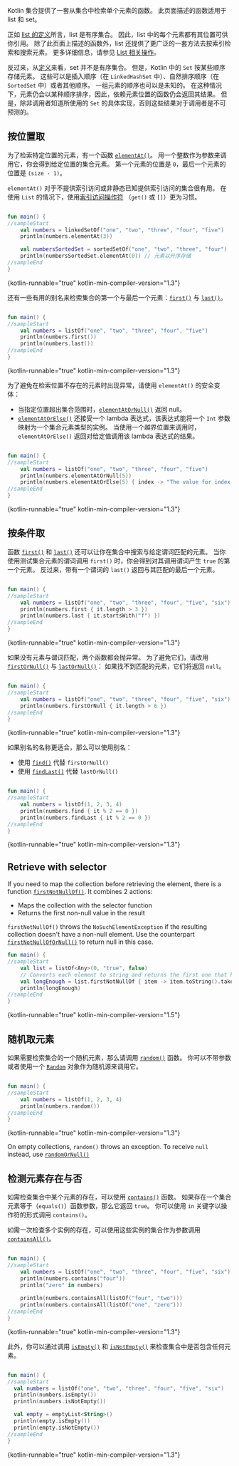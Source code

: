 [//]: # (title: 取单个元素)

Kotlin 集合提供了一套从集合中检索单个元素的函数。
此页面描述的函数适用于 list 和 set。

正如 [list 的定义](collections-overview.md)所言，list 是有序集合。
因此，list 中的每个元素都有其位置可供你引用。
除了此页面上描述的函数外，list 还提供了更广泛的一套方法去按索引检索和搜索元素。
更多详细信息，请参见 [List 相关操作](list-operations.md)。

反过来，从[定义](collections-overview.md)来看，set 并不是有序集合。
但是，Kotlin 中的 `Set` 按某些顺序存储元素。
这些可以是插入顺序（在 `LinkedHashSet` 中）、自然排序顺序（在 `SortedSet` 中）或者其他顺序。
一组元素的顺序也可以是未知的。
在这种情况下，元素仍会以某种顺序排序，因此，依赖元素位置的函数仍会返回其结果。
但是，除非调用者知道所使用的 `Set` 的具体实现，否则这些结果对于调用者是不可预测的。

## 按位置取

为了检索特定位置的元素，有一个函数 [`elementAt()`](https://kotlinlang.org/api/latest/jvm/stdlib/kotlin.collections/element-at.html)。
用一个整数作为参数来调用它，你会得到给定位置的集合元素。
第一个元素的位置是 `0`，最后一个元素的位置是 `(size - 1)`。
 
`elementAt()` 对于不提供索引访问或非静态已知提供索引访问的集合很有用。
在使用 `List` 的情况下，使用[索引访问操作符](list-operations.md#按索引取元素) （`get()` 或 `[]`）更为习惯。

```kotlin

fun main() {
//sampleStart
    val numbers = linkedSetOf("one", "two", "three", "four", "five")
    println(numbers.elementAt(3))    

    val numbersSortedSet = sortedSetOf("one", "two", "three", "four")
    println(numbersSortedSet.elementAt(0)) // 元素以升序存储
//sampleEnd
}
```
{kotlin-runnable="true" kotlin-min-compiler-version="1.3"}

还有一些有用的别名来检索集合的第一个与最后一个元素：[`first()`](https://kotlinlang.org/api/latest/jvm/stdlib/kotlin.collections/first.html)
与 [`last()`](https://kotlinlang.org/api/latest/jvm/stdlib/kotlin.collections/last.html)。

```kotlin

fun main() {
//sampleStart
    val numbers = listOf("one", "two", "three", "four", "five")
    println(numbers.first())    
    println(numbers.last())    
//sampleEnd
}
```
{kotlin-runnable="true" kotlin-min-compiler-version="1.3"}

为了避免在检索位置不存在的元素时出现异常，请使用 `elementAt()` 的安全变体：

* 当指定位置超出集合范围时，[`elementAtOrNull()`](https://kotlinlang.org/api/latest/jvm/stdlib/kotlin.collections/element-at-or-null.html) 返回 null。
* [`elementAtOrElse()`](https://kotlinlang.org/api/latest/jvm/stdlib/kotlin.collections/element-at-or-else.html) 还接受一个 lambda 表达式，该表达式能将一个 `Int` 参数映射为一个集合元素类型的实例。
  当使用一个越界位置来调用时，`elementAtOrElse()` 返回对给定值调用该 lambda 表达式的结果。

```kotlin

fun main() {
//sampleStart
    val numbers = listOf("one", "two", "three", "four", "five")
    println(numbers.elementAtOrNull(5))
    println(numbers.elementAtOrElse(5) { index -> "The value for index $index is undefined"})
//sampleEnd
}
```
{kotlin-runnable="true" kotlin-min-compiler-version="1.3"}

## 按条件取

函数 [`first()`](https://kotlinlang.org/api/latest/jvm/stdlib/kotlin.collections/first.html) 和 [`last()`](https://kotlinlang.org/api/latest/jvm/stdlib/kotlin.collections/last.html)
还可以让你在集合中搜索与给定谓词匹配的元素。
当你使用测试集合元素的谓词调用 `first()` 时，你会得到对其调用谓词产生 `true` 的第一个元素。
反过来，带有一个谓词的 `last()` 返回与其匹配的最后一个元素。 

```kotlin

fun main() {
//sampleStart
    val numbers = listOf("one", "two", "three", "four", "five", "six")
    println(numbers.first { it.length > 3 })
    println(numbers.last { it.startsWith("f") })
//sampleEnd
}
```
{kotlin-runnable="true" kotlin-min-compiler-version="1.3"}

如果没有元素与谓词匹配，两个函数都会抛异常。
为了避免它们，请改用 [`firstOrNull()`](https://kotlinlang.org/api/latest/jvm/stdlib/kotlin.collections/first-or-null.html)
与 [`lastOrNull()`](https://kotlinlang.org/api/latest/jvm/stdlib/kotlin.collections/last-or-null.html)：
如果找不到匹配的元素，它们将返回 `null`。

```kotlin

fun main() {
//sampleStart
    val numbers = listOf("one", "two", "three", "four", "five", "six")
    println(numbers.firstOrNull { it.length > 6 })
//sampleEnd
}
```
{kotlin-runnable="true" kotlin-min-compiler-version="1.3"}

如果别名的名称更适合，那么可以使用别名：

* 使用 [`find()`](https://kotlinlang.org/api/latest/jvm/stdlib/kotlin.collections/find.html) 代替 `firstOrNull()`
* 使用 [`findLast()`](https://kotlinlang.org/api/latest/jvm/stdlib/kotlin.collections/find-last.html) 代替 `lastOrNull()`

```kotlin

fun main() {
//sampleStart
    val numbers = listOf(1, 2, 3, 4)
    println(numbers.find { it % 2 == 0 })
    println(numbers.findLast { it % 2 == 0 })
//sampleEnd
}
```
{kotlin-runnable="true" kotlin-min-compiler-version="1.3"}

## Retrieve with selector

If you need to map the collection before retrieving the element, there is a function [`firstNotNullOf()`](https://kotlinlang.org/api/latest/jvm/stdlib/kotlin.collections/first-not-null-of.html).
It combines 2 actions:
- Maps the collection with the selector function
- Returns the first non-null value in the result

`firstNotNullOf()` throws the `NoSuchElementException` if the resulting collection doesn't have a non-null element. 
Use the counterpart [`firstNotNullOfOrNull()`](https://kotlinlang.org/api/latest/jvm/stdlib/kotlin.collections/first-not-null-of-or-null.html) 
to return null in this case.

```kotlin
fun main() {
//sampleStart
    val list = listOf<Any>(0, "true", false)
    // Converts each element to string and returns the first one that has required length
    val longEnough = list.firstNotNullOf { item -> item.toString().takeIf { it.length >= 4 } }
    println(longEnough)
//sampleEnd
}
```
{kotlin-runnable="true" kotlin-min-compiler-version="1.5"}

## 随机取元素

如果需要检索集合的一个随机元素，那么请调用 [`random()`](https://kotlinlang.org/api/latest/jvm/stdlib/kotlin.collections/random.html) 函数。
你可以不带参数或者使用一个 [`Random`](https://kotlinlang.org/api/latest/jvm/stdlib/kotlin.random/-random/index.html)
对象作为随机源来调用它。

```kotlin

fun main() {
//sampleStart
    val numbers = listOf(1, 2, 3, 4)
    println(numbers.random())
//sampleEnd
}
```
{kotlin-runnable="true" kotlin-min-compiler-version="1.3"}

On empty collections, `random()` throws an exception. To receive `null` instead, use [`randomOrNull()`](https://kotlinlang.org/api/latest/jvm/stdlib/kotlin.collections/random-or-null.html)

## 检测元素存在与否

如需检查集合中某个元素的存在，可以使用 [`contains()`](https://kotlinlang.org/api/latest/jvm/stdlib/kotlin.collections/contains.html) 函数。
如果存在一个集合元素等于（`equals()`）函数参数，那么它返回 `true`。
你可以使用 `in` 关键字以操作符的形式调用 `contains()`。

如需一次检查多个实例的存在，可以使用这些实例的集合作为参数调用
[`containsAll()`](https://kotlinlang.org/api/latest/jvm/stdlib/kotlin.collections/contains-all.html)。

```kotlin

fun main() {
//sampleStart
    val numbers = listOf("one", "two", "three", "four", "five", "six")
    println(numbers.contains("four"))
    println("zero" in numbers)
    
    println(numbers.containsAll(listOf("four", "two")))
    println(numbers.containsAll(listOf("one", "zero")))
//sampleEnd
}
```
{kotlin-runnable="true" kotlin-min-compiler-version="1.3"}

此外，你可以通过调用 [`isEmpty()`](https://kotlinlang.org/api/latest/jvm/stdlib/kotlin.collections/is-empty.html)
和 [`isNotEmpty()`](https://kotlinlang.org/api/latest/jvm/stdlib/kotlin.collections/is-not-empty.html) 来检查集合中是否包含任何元素。 

```kotlin

fun main() {
//sampleStart
  val numbers = listOf("one", "two", "three", "four", "five", "six")
  println(numbers.isEmpty())
  println(numbers.isNotEmpty())

  val empty = emptyList<String>()
  println(empty.isEmpty())
  println(empty.isNotEmpty())
//sampleEnd
}
```
{kotlin-runnable="true" kotlin-min-compiler-version="1.3"}

